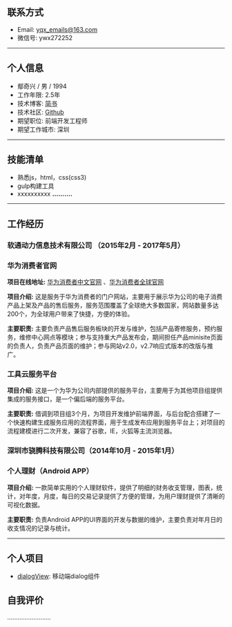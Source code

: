 ## 联系方式 ##
* Email: [yqx_emails@163.com](mailto:yqx_emails@163.com)
* 微信号: ywx272252
---------------------------------------------------------------------------------------
## 个人信息 ##

* 鄢奇兴 / 男 / 1994
* 工作年限: 2.5年
* 技术博客: [简书](http://www.jianshu.com/u/867538129030)
* 技术社区: [Github](https://github.com/webproblem)
* 期望职位: 前端开发工程师
* 期望工作城市: 深圳
-------------------------------------------------------------------------------------------
## 技能清单 ##

* 熟悉js，html，css(css3)
* gulp构建工具
* xxxxxxxxxx
**..........**

--------------------------------------------------------------------------------------------
## 工作经历 ##

### 软通动力信息技术有限公司 （2015年2月 - 2017年5月） ###

### 华为消费者官网 ###

**项目在线地址:** [华为消费者中文官网](http://consumer.huawei.com/cn/index.htm) 、[华为消费者全球官网](http://consumer.huawei.com/en/index.htm)

**项目介绍:** 这是服务于华为消费者的门户网站，主要用于展示华为公司的电子消费产品上架及产品的售后服务，服务范围覆盖了全球绝大多数国家，网站数量多达200个，为全球用户带来了快捷，方便的体验。

**主要职责:** 主要负责产品售后服务板块的开发与维护，包括产品寄修服务，预约服务，维修中心网点等模块；参与支持重大产品发布会，期间担任产品minisite页面的负责人，负责产品页面的维护；参与网站v2.0，v2.7响应式版本的改版与推广。

### 工具云服务平台 ###

**项目介绍:** 这是一个为华为公司内部提供的服务平台，主要用于为其他项目组提供集成的服务接口，是一个偏后端的服务平台。

**主要职责:** 借调到项目组3个月，为项目开发维护前端界面，与后台配合搭建了一个快速构建生成服务应用的流程界面，用于生成发布应用到服务平台上；对项目的流程建模进行二次开发，兼容了谷歌，IE，火狐等主流浏览器。


### 深圳市骁腾科技有限公司（2014年10月 - 2015年1月） ###

### 个人理财（Android APP） ###

**项目介绍:** 一款简单实用的个人理财软件，提供了明细的财务收支管理，图表，统计，对年度，月度，每日的交易记录提供了方便的管理，为用户理财提供了清晰的可视化数据。

**主要职责:** 负责Android APP的UI界面的开发与数据的维护，主要负责对年月日的收支情况的记录与统计。

------------------------------------------------------------------------------------------

## 个人项目 ##

* [dialogView](https://github.com/webproblem/hello-world/tree/master/dialogDemo): 移动端dialog组件

## 自我评价 ##

.........................